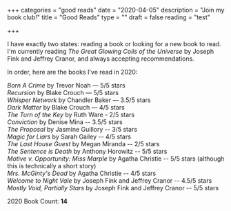 +++
categories = "good reads"
date = "2020-04-05"
description = "Join my book club!"
title = "Good Reads"
type = ""
draft = false
reading = "test"

+++

I have exactly two states: reading a book or looking for a new book to read. I'm currently reading _The Great Glowing Coils of the Universe_ by Joseph Fink and Jeffrey Cranor, and always accepting recommendations.

In order, here are the books I've read in 2020:

_Born A Crime_ by Trevor Noah — 5/5 stars  
_Recursion_ by Blake Crouch — 5/5 stars  
_Whisper Network_ by Chandler Baker — 3.5/5 stars  
_Dark Matter_ by Blake Crouch — 4/5 stars  
_The Turn of the Key_ by Ruth Ware - 2/5 stars  
_Conviction_ by Denise Mina -- 3.5/5 stars  
_The Proposal_ by Jasmine Guillory -- 3/5 stars  
_Magic for Liars_ by Sarah Gailey -- 4/5 stars  
_The Last House Guest_ by Megan Miranda -- 2/5 stars  
_The Sentence is Death_ by Anthony Horowitz -- 5/5 stars  
_Motive v. Opportunity: Miss Marple_ by Agatha Christie -- 5/5 stars (although this is technically a short story)  
_Mrs. McGinty's Dead_ by Agatha Christie -- 4/5 stars  
_Welcome to Night Vale_ by Joseph Fink and Jeffrey Cranor -- 4.5/5 stars  
_Mostly Void, Partially Stars_  by Joseph Fink and Jeffrey Cranor -- 5/5 stars  


2020 Book Count: **14**
